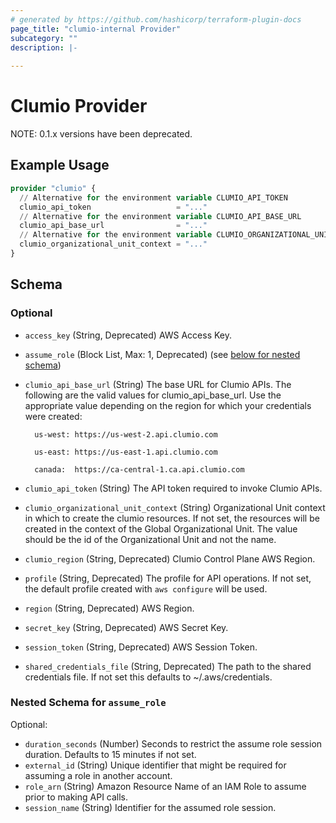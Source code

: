```yaml
---
# generated by https://github.com/hashicorp/terraform-plugin-docs
page_title: "clumio-internal Provider"
subcategory: ""
description: |-
  
---
```


# Clumio Provider

NOTE: 0.1.x versions have been deprecated.

## Example Usage

```terraform
provider "clumio" {
  // Alternative for the environment variable CLUMIO_API_TOKEN
  clumio_api_token                   = "..."
  // Alternative for the environment variable CLUMIO_API_BASE_URL
  clumio_api_base_url                = "..."
  // Alternative for the environment variable CLUMIO_ORGANIZATIONAL_UNIT_CONTEXT
  clumio_organizational_unit_context = "..."
}
```

<!-- schema generated by tfplugindocs -->
## Schema

### Optional

- `access_key` (String, Deprecated) AWS Access Key.
- `assume_role` (Block List, Max: 1, Deprecated) (see [below for nested schema](#nestedblock--assume_role))
- `clumio_api_base_url` (String) The base URL for Clumio APIs. The following are the valid values for clumio_api_base_url. Use the appropriate value depending on the region for which your credentials were created:

		us-west: https://us-west-2.api.clumio.com

		us-east: https://us-east-1.api.clumio.com

		canada:  https://ca-central-1.ca.api.clumio.com
- `clumio_api_token` (String) The API token required to invoke Clumio APIs.
- `clumio_organizational_unit_context` (String) Organizational Unit context in which to create the clumio resources. If not set, the resources will be created in the context of the Global Organizational Unit. The value should be the id of the Organizational Unit and not the name.
- `clumio_region` (String, Deprecated) Clumio Control Plane AWS Region.
- `profile` (String, Deprecated) The profile for API operations. If not set, the default profile
created with `aws configure` will be used.
- `region` (String, Deprecated) AWS Region.
- `secret_key` (String, Deprecated) AWS Secret Key.
- `session_token` (String, Deprecated) AWS Session Token.
- `shared_credentials_file` (String, Deprecated) The path to the shared credentials file. If not set
this defaults to ~/.aws/credentials.

<a id="nestedblock--assume_role"></a>
### Nested Schema for `assume_role`

Optional:

- `duration_seconds` (Number) Seconds to restrict the assume role session duration. Defaults to 15 minutes if not set.
- `external_id` (String) Unique identifier that might be required for assuming a role in another account.
- `role_arn` (String) Amazon Resource Name of an IAM Role to assume prior to making API calls.
- `session_name` (String) Identifier for the assumed role session.
